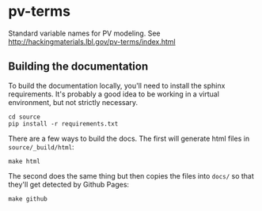 # pv-terms
Standard variable names for PV modeling.  See http://hackingmaterials.lbl.gov/pv-terms/index.html

## Building the documentation

To build the documentation locally, you'll need to install the sphinx
requirements.  It's probably a good idea to be working in a virtual
environment, but not strictly necessary. 

    cd source
    pip install -r requirements.txt

There are a few ways to build the docs.  The first will generate html files in `source/_build/html`:

    make html

The second does the same thing but then copies the files into `docs/` so that they'll get detected by Github Pages:

    make github
